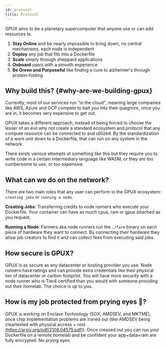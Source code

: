 ```yaml
---
id: protocol
title: Protocol
---
```


GPUX aims to be a planetary supercomputer that anyone use or can add resources to. 

1. **Stay Online** and be nearly impossible to bring down, no central mechanisms, each node is independent
2. **Deploy** any job that fits into a Dockerfile
3. **Scale** simply through sheppard applications
4. **Onboard** users with a smooth experience
5. **Be Green and Purposeful** like finding a cure to alzheimer's through protein-folding

## Why build this? {#why-are-we-building-gpux}
Currently, most of our services run "in the cloud", meaning large companies like AWS, Azure and GCP compete to 
bait you into their quagmire, once you are in, it becomes very expensive to get out.

GPUX takes a different approach, instead of being forced to choose the lesser of an evil why not
create a standard ecosystem and protocol that any compute resource can be connected to and utilized. 
By the standardization of a work unit down to a Dockerfile, that can run on any system in the network.

There exists various attempts at something like this but they require you to write code in a certain 
intermediary language like WASM, or they are too cumbersome to use, or too expensive.

## What can we do on the network?
There are two main roles that any user can perform in the GPUX ecosystem: `creating jobs` or `running a node`.

**Creating Jobs**: Transferring credits to node runners who execute your Dockerfile. Your container can have as much
cpus, ram or gpus attached as you request.

**Running a Node**: Farmers aka node runners run the `./farm` binary on each piece of hardware they want to connect. By
connecting their hardware they allow job creators to find it and can collect fees from executing said jobs.

## How secure is GPUX?
GPUX is as secure as any datacenter or hosting provider you use. Node runners have ratings and can provide extra credentials like their physical tier of datacenter or carbon footprint. You will have more security with a node runner who is Tier4 certified than you would with someone providing out their homelab. The choice is up to you.

## How is my job protected from prying eyes 👀?
GPUX is working on Enclave Technology (SGX, AMDSEV, and MKTME), once chip implementation problems are ironed out (like AMDSEV being cleartexted with physical access + root (https://arxiv.org/pdf/2108.04575.pdf)). Once creased out you can run your Dockerfile on a remote homelab and be confident your app+data+ram are fully encrypted. No prying eyes.

